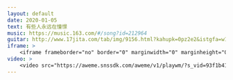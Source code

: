 ```yaml
---
layout: default
date: 2020-01-05
text: 有些人永远在憧憬
music: https://music.163.com/#/song?id=212964
guitar: http://www.17jita.com/tab/img/9156.html?kahupk=0pz2e2&istgfa=w1nyk2
iframe: >
    <iframe frameborder="no" border="0" marginwidth="0" marginheight="0" width=330 height=86 src="//music.163.com/outchain/player?type=2&id=212964&auto=1&height=66"></iframe>
video: >
    <video src="https://aweme.snssdk.com/aweme/v1/playwm/?s_vid=93f1b41336a8b7a442dbf1c29c6bbc560fcce9cbf2c9c70c26713035cf252b5d7d696e27b1d042d6f78a42a30952053379885b3d8c835c1deb2e006c40d81414&amp;line=0" poster="https://p1.pstatp.com/large/tos-cn-p-0015/bd3fe45145fe468883e82bdf580140d2_1578216858.jpg" type="video/mp4" preload="auto" controls="controls" style="width: 100%;"></video>
---
```

